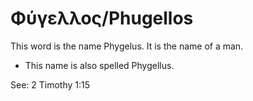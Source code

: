 # Φύγελλος/Phugellos

This word is the name Phygelus. It is the name of a man.

* This name is also spelled Phygellus.

See: 2 Timothy 1:15
